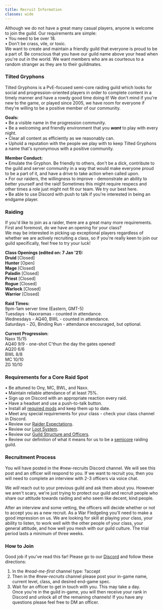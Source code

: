 ```yaml
---
title: Recruit Information
classes: wide
---
```

Although we do not have a great many casual players, anyone is welcome to join the guild. Our requirements are simple: <br />
• You need to be over 18. <br />
• Don't be crass, vile, or toxic. <br />
We want to create and maintain a friendly guild that everyone is proud to be a part of. Be conscious that you have our guild name above your head when you're out in the world. We want members who are as courteous to a random stranger as they are to their guildmates.

### Tilted Gryphons
Tilted Gryphons is a PvE-focused semi-core raiding guild which looks for social and progression-oriented players in order to complete content in a timely manner and have a rowdy good time doing it! We don't mind if you're new to the game, or played since 2005, we have room for everyone if they're willing to be a positive member of our community.

**Goals:** <br />
• Be a visible name in the progression community. <br />
• Be a welcoming and friendly environment that you ***want*** to play with every night. <br />
• Clear all content as efficiently as we reasonably can. <br />
• Uphold a reputation with the people we play with to keep Tilted Gryphons a name that's synonymous with a positive community.

**Member Conduct:** <br />
• Emulate the Gryphon. Be friendly to others, don't be a dick, contribute to the guild and server community in a way that would make everyone proud to be a part of it, and have a drive to take action when called upon. <br />
• For our raiders, the willingness to improve - demonstrate an ability to better yourself and the raid! Sometimes this might require respecs and other times a role just might not fit our team. We try our best here. <br />
• Be able to use Discord with push to talk if you're interested in being an endgame player.

### Raiding
If you'd like to join as a raider, there are a great many more requirements. First and foremost, do we have an opening for your class? <br />
We may be interested in picking up exceptional players regardless of whether we are actively recruiting a class, so if you're really keen to join our guild specifically, feel free to try your luck!

**Class Openings (edited on: 7 Jan '21):** <br />
**Druid** [Closed] <br />
**Hunter** [Open] <br />
**Mage** [Closed] <br />
**Paladin** [Closed] <br />
**Priest** [Closed] <br />
**Rogue** [Closed] <br />
**Warlock** [Closed] <br />
**Warrior** [Closed] <br />

**Raid Times:** <br />
9pm-1am server time (Eastern, GMT-5) <br />
Tuesdays - Naxxramas - counted in attendance.<br />
Wednesdays - AQ40, BWL - counted in attendance. <br />
Saturdays - ZG, Binding Run - attendance encouraged, but optional.


**Current Progression:** <br />
Naxx 15/15 <br />
AQ40 9/9 - one-shot C'thun the day the gates opened! <br />
AQ20 6/6 <br />
BWL 8/8 <br />
MC 10/10 <br />
ZG 10/10

### Requirements for a Core Raid Spot
• Be attuned to Ony, MC, BWL, and Naxx. <br />
• Maintain reliable attendance of at least 75%. <br />
• Sign up on Discord with an appropriate reaction every raid. <br />
• Have a headset and use a push-to-talk button. <br />
• Install all [required mods](/pages/raider-expectations/) and keep them up to date. <br />
• Meet any special requirements for your class - check your class channel in Discord. <br />
• Review our [Raider Expectations](/pages/raider-expectations/). <br />
• Review our [Loot System](/pages/loot/). <br />
• Review our [Guild Structure and Officers](/pages/guild-structure/). <br />
• Review our definition of what it means for us to be a [semicore](/pages/semicore/) raiding guild.

### Recruitment Process
You will have posted in the #new-recruits Discord channel. We will see this post and an officer will respond to you. If we want to recruit you, then you will need to complete an interview with 2-3 officers via voice chat.

We _will_ reach out to your previous guild and ask them about you. However we aren't scary, we're just trying to protect our guild and recruit people who share our attitude towards raiding and who seem like decent, kind people.

After an interview and some vetting, the officers will decide whether or not to accept you as a new recruit. As a War Fledgeling you'll need to make a good impression on us. We are looking for skill at playing your class, your ability to listen, to work well with the other people of your class, your general attitude, and how well you mesh with our guild culture. The trial period lasts a minimum of three weeks.

### How to Join
Good job if you've read this far! Please go to our [Discord](https://discord.gg/SFnNfHv) and follow these directions: <br />
1. In the *#read-me-first* channel type: ?accept <br />
2. Then in the *#new-recruits* channel please post your in-game name, current level, class, and desired end-game spec. <br />
3. Wait for an officer to get in touch with you. This may take a day. <br />
Once you're in the guild in-game, you will then receive your rank in Discord and unlock all of the remaining channels! If you have any questions please feel free to DM an officer.
